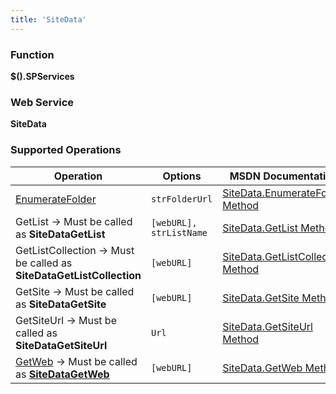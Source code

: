 ```yaml
---
title: 'SiteData'
---
```


### Function

**$().SPServices**

### Web Service

**SiteData**

### Supported Operations

| Operation | Options | MSDN Documentation | Introduced |
| --------- | ------- | ------------------ | ---------- |
| [EnumerateFolder](/docs/api/SiteData-EnumerateFolder.md) | `strFolderUrl` | [SiteData.EnumerateFolder Method](http://msdn.microsoft.com/en-us/library/ms774758(v=office.12).aspx) | [0.5.7](http://spservices.codeplex.com/releases/view/47136) |
| GetList -> Must be called as **SiteDataGetList** | `[webURL], strListName` | [SiteData.GetList Method](http://msdn.microsoft.com/en-us/library/ms774793(v=office.12).aspx) | [0.6.0](http://spservices.codeplex.com/releases/view/55660) |
| GetListCollection -> Must be called as **SiteDataGetListCollection** | `[webURL]` | [SiteData.GetListCollection Method](http://msdn.microsoft.com/en-us/library/ms774864(v=office.12).aspx) | [0.6.0](http://spservices.codeplex.com/releases/view/55660) |
| GetSite -> Must be called as **SiteDataGetSite** | `[webURL]` | [SiteData.GetSite Method](http://msdn.microsoft.com/en-us/library/ms773417(v=office.12).aspx) | [0.7.1](http://spservices.codeplex.com/releases/view/77486 "0.7.1") |
| GetSiteUrl -> Must be called as **SiteDataGetSiteUrl** | `Url` | [SiteData.GetSiteUrl Method](http://msdn.microsoft.com/en-us/library/ms774895(v=office.12).aspx) | [0.7.1](http://spservices.codeplex.com/releases/view/77486 "0.7.1") |
| [GetWeb](/docs/api/SiteData-GetWeb.md) -> Must be called as **[SiteDataGetWeb](/docs/api/SiteData.SiteDataGetWeb)** | `[webURL]` | [SiteData.GetWeb Method](http://msdn.microsoft.com/en-us/library/ms772798(v=office.12).aspx) | [0.7.1](http://spservices.codeplex.com/releases/view/77486 "0.7.1") |
